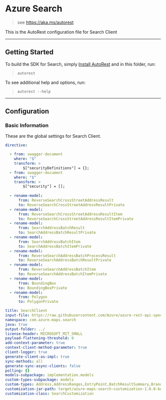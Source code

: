 # Azure Search

> see https://aka.ms/autorest

This is the AutoRest configuration file for Search Client

---

## Getting Started

To build the SDK for Search, simply [Install AutoRest](https://aka.ms/autorest/install) and in this folder, run:

> `autorest`

To see additional help and options, run:

> `autorest --help`

---

## Configuration

### Basic Information

These are the global settings for Search Client.

``` yaml
directive:

  - from: swagger-document
    where: "$"
    transform: >
        $["securityDefinitions"] = {};
  - from: swagger-document
    where: "$"
    transform: >
        $["security"] = [];
            
  - rename-model:
      from: ReverseSearchCrossStreetAddressResult
      to: ReverseSearchCrossStreetAddressResultPrivate
  - rename-model:
      from: ReverseSearchCrossStreetAddressResultItem
      to: ReverseSearchCrossStreetAddressResultItemPrivate   
  - rename-model:
      from: SearchAddressBatchResult
      to: SearchAddressBatchResultPrivate
  - rename-model:
      from: SearchAddressBatchItem
      to: SearchAddressBatchItemPrivate
  - rename-model:
      from: ReverseSearchAddressBatchProcessResult
      to: ReverseSearchAddressBatchResultPrivate
  - rename-model:
      from: ReverseSearchAddressBatchItem
      to: ReverseSearchAddressBatchItemPrivate
  - rename-model:
      from: BoundingBox
      to: BoundingBoxPrivate
  - rename-model:
      from: Polygon
      to: PolygonPrivate

title: SearchClient
input-file: https://raw.githubusercontent.com/Azure/azure-rest-api-specs/main/specification/maps/data-plane/Search/preview/1.0/search.json
namespace: com.azure.maps.search
java: true
output-folder: ../
license-header: MICROSOFT_MIT_SMALL
payload-flattening-threshold: 0
add-context-parameter: true
context-client-method-parameter: true
client-logger: true
generate-client-as-impl: true
sync-methods: all
generate-sync-async-clients: false
polling: {}
models-subpackage: implementation.models
custom-types-subpackage: models
custom-types: Address,AddressRanges,EntryPoint,BatchResultSummary,BrandName,Classification,ClassificationName,DataSource,ErrorAdditionalInfo,ErrorDetail,ErrorResponseException,ElectricVehicleConnector,EntryPointType,GeographicEntityType,GeometryIdentifier,LocalizedMapView,OperatingHoursTime,OperatingHoursRange,MatchType,OperatingHours,OperatingHoursTimeRange,PointOfInterest,PointOfInterestCategory,PointOfInterestCategorySet,PointOfInterestCategoryTreeResult,PointOfInterestExtendedPostalCodes,ReverseSearchAddressResult,ReverseSearchAddressResultItem,RoadUseType,SearchAddressResultType,SearchAddressResultItem,SearchSummary,SearchIndexes,SearchAddressResult,ErrorResponse,QueryType
customization-jar-path: target/azure-maps-search-customization-1.0.0-beta.1.jar
customization-class: SearchCustomization
```
